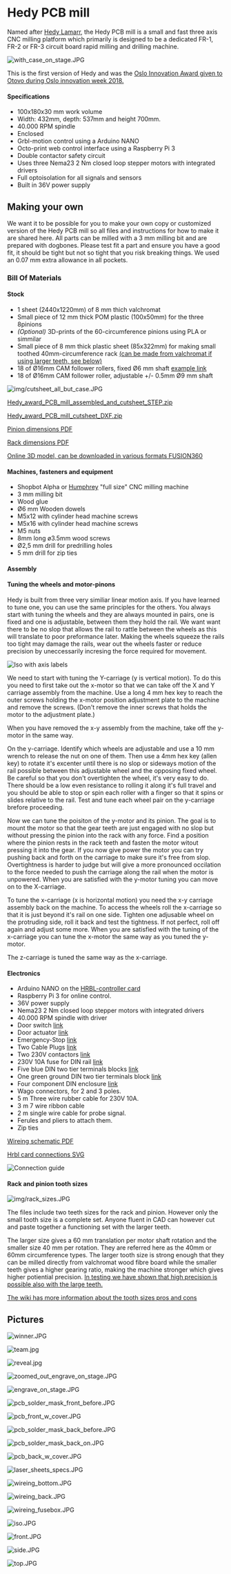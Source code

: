 # Hedy PCB mill

Named after [Hedy Lamarr](https://no.wikipedia.org/wiki/Hedy_Lamarr), the Hedy PCB mill is a small and fast three axis CNC milling platform which primarily is designed to be a dedicated FR-1, FR-2 or FR-3 circuit board rapid milling and drilling machine.

![with_case_on_stage.JPG](img/with_case_on_stage.JPG)

This is the first version of Hedy and was the [Oslo Innovation Award given to Otovo during Oslo innovation week 2018.](http://www.innomag.no/otovo-vant-oslo-innovation-award/)

#### Specifications
* 100x180x30 mm work volume
* Width: 432mm, depth: 537mm and height 700mm.
* 40.000 RPM spindle
* Enclosed
* Grbl-motion control using a Arduino NANO
* Octo-print web control interface using a Raspberry Pi 3
* Double contactor safety circuit
* Uses three Nema23 2 Nm closed loop stepper motors with integrated drivers
* Full optoisolation for all signals and sensors
* Built in 36V power supply

## Making your own

We want it to be possible for you to make your own copy or customized version of the Hedy PCB mill so all files and instructions for how to make it are shared here. All parts can be milled with a 3 mm milling bit and are prepared with dogbones. Please test fit a part and ensure you have a good fit, it should be tight but not so tight that you risk breaking things. We used an 0.07 mm extra allowance in all pockets.

### Bill Of Materials
#### Stock
* 1 sheet (2440x1220mm) of 8 mm thich valchromat
* Small piece of 12 mm thick POM plastic (100x50mm) for the three 8pinions 
* *(Optional)* 3D-prints of the 60-circumference pinions using PLA or simmilar
*  Small piece of 8 mm thick plastic sheet (85x322mm) for making small toothed 40mm-circumference rack [(can be made from valchromat if using larger teeth, see below)](readme.md#rack-and-pinion-tooth-sizes)
* 18 of Ø16mm CAM follower rollers, fixed Ø6 mm shaft [example link](https://www.vxb.com/KR16-16mm-Cam-Follower-Needle-Roller-p/kit7246.htm)
* 18 of Ø16mm CAM follower roller, adjustable +/- 0.5mm Ø9 mm shaft

![img/cutsheet_all_but_case.JPG](img/cutsheet_all_but_case.JPG)

[Hedy_award_PCB_mill_assembled_and_cutsheet_STEP.zip](Hedy_award_PCB_mill_assembled_and_cutsheet_STEP.zip)

[Hedy_award_PCB_mill_cutsheet_DXF.zip](Hedy_award_PCB_mill_cutsheet_DXF.zip)

[Pinion dimensions PDF](pinion_dims.pdf)

[Rack dimensions PDF](rack_dims.pdf)

[Online 3D model, can be downloaded in various formats FUSION360](https://a360.co/2xl9Fsn)

#### Machines, fasteners and equipment
* Shopbot Alpha or [Humphrey](https://github.com/fellesverkstedet/fabricatable-machines/tree/master/humphrey-large-format-cnc) "full size" CNC milling machine
* 3 mm milling bit
* Wood glue
* Ø6 mm Wooden dowels
* M5x12 with cylinder head machine screws
* M5x16 with cylinder head machine screws
* M5 nuts
* 8mm long ø3.5mm wood screws
* Ø2,5 mm drill for predrilling holes
* 5 mm drill for zip ties

#### Assembly

#### Tuning the wheels and motor-pinons

Hedy is built from three very similiar linear motion axis. If you have learned to tune one, you can use the same principles for the others. You always start with tuning the wheels and they are always mounted in pairs, one is fixed and one is adjustable, between them they hold the rail. We want want there to be no slop that allows the rail to rattle between the wheels as this will translate to poor preformance later. Making the wheels squeeze the rails too tight may damage the rails, wear out the wheels faster or reduce precision by uneccessarily incresing the force required for movement.

![Iso with axis labels](img/iso_letters.jpg)

We need to start with tuning the Y-carriage (y is vertical motion). To do this you need to first take out the x-motor so that we can take off the X and Y carriage assembly from the machine. Use a long 4 mm hex key to reach the outer screws holding the x-motor position adjustment plate to the machine and remove the screws. (Don't remove the inner screws that holds the motor to the adjustment plate.) 

When you have removed the x-y assembly from the machine, take off the y-motor in the same way.

On the y-carriage. Identify which wheels are adjustable and use a 10 mm wrench to release the nut on one of them. Then use a 4mm hex key (allen key) to rotate it's excenter until there is no slop or sideways motion of the rail possible between this adjustable wheel and the opposing fixed wheel. Be careful so that you don't overtighten the wheel, it's very easy to do. There should be a low even resistance to rolling it along it's full travel and you should be able to stop or spin each roller with a finger so that it spins or slides relative to the rail. Test and tune each wheel pair on the y-carriage brefore proceeding.

Now we can tune the poisiton of the y-motor and its pinion. The goal is to mount the motor so that the gear teeth are just engaged with no slop but without pressing the pinion into the rack with any force. Find a position where the pinion rests in the rack teeth and fasten the motor witout pressing it into the gear. If you now give power the motor you can try pushing back and forth on the carriage to make sure it's free from slop. Overtightness is harder to judge but will give a more pronounced occilation to the force needed to push the carriage along the rail when the motor is unpowered. When you are satisfied with the y-motor tuning you can move on to the X-carriage.

To tune the x-carriage (x is horizontal motion) you need the x-y carriage assembly back on the machine. To access the wheels roll the x-carriage so that it is just beyond it's rail on one side. Tighten one adjusable wheel on the protruding side, roll it back and test the tightness. If not perfect, roll off again and adjust some more. When you are satisfied with the tuning of the x-carriage you can tune the x-motor the same way as you tuned the y-motor.

The z-carriage is tuned the same way as the x-carriage.


#### Electronics
* Arduino NANO on the [HRBL-controller card](https://github.com/fellesverkstedet/fabricatable-machines/tree/master/hrbl-shield)
* Raspberry Pi 3 for online control. 
* 36V power supply
* Nema23 2 Nm closed loop stepper motors with integrated drivers
* 40.000 RPM spindle with driver
* Door switch [link](	https://www.sick.com/se/en/safety-switches/electro-mechanical-safety-switches/i16s/i16-sa203/p/p12219)
* Door actuator	[link](https://www.sick.com/se/en/ie16-s1/p/p249401)
* Emergency-Stop	[link](https://www.sick.com/se/en/safety-switches/safety-command-devices/es21/es21-sb10g1/p/p81746)
* Two Cable Plugs	[link](https://www.sick.com/se/en/m20-gland/p/p315311)
* Two 230V contactors [link](https://www.kjell.com/no/produkter/elektro-og-verktoy/el-produkter/sterkstrom/din-produkter/malmbergs-installasjonskontaktor-2-pinners-20-a-p67231#ProductDetailedInformation)
* 230V 10A fuse for DIN rail [link](https://www.clasohlson.com/no/Automatsikring-1-pol,-10-A/Pr363069000)
* Five blue DIN two tier terminals blocks [link](https://www.elfadistrelec.no/en/terminal-block-series-blue-mm-weidmueller-zdk-5v-bl-1745880000/p/30093409?q=*&filter_Poles=4&filter_Category3=Standard+Terminal+Blocks&filter_Buyable=1&page=10&origPos=104&origPageSize=25&simi=99.9)
* One green ground DIN two tier terminals block [link](https://www.elfadistrelec.no/en/terminal-block-green-yellow-mm-weidmueller-a4c-pe-2051560000/p/30092748?q=*&filter_Poles=4&filter_Category3=Standard+Terminal+Blocks&filter_Buyable=1&page=9&origPos=103&origPageSize=25&simi=99.9)
* Four component DIN enclosure [link](https://www.clasohlson.com/no/Kapsling/Pr325682000)
* Wago connectors, for 2 and 3 poles.
* 5 m Three wire rubber cable for 230V 10A.
* 3 m 7 wire ribbon cable
* 2 m single wire cable for probe signal.
* Ferules and pliers to attach them.
* Zip ties

[Wireing schematic PDF](https://github.com/fellesverkstedet/fabricatable-machines/raw/master/hedy-pcb-cnc/Power_and_safety.pdf)

[Hrbl card connections SVG](https://github.com/fellesverkstedet/fabricatable-machines/blob/master/hedy-pcb-cnc/electronics/hrbl_shield.svg)

![Connection guide](img/Connector_guide.jpg)

#### Rack and pinion tooth sizes

![img/rack_sizes.JPG](img/rack_sizes.JPG)

The files include two teeth sizes for the rack and pinion. However only the small tooth size is a complete set. Anyone fluent in CAD can however cut and paste together a functioning set with the larger teeth.

The larger size gives a 60 mm translation per motor shaft rotation and the smaller size 40 mm per rotation. They are referred here as the 40mm or 60mm circumference types. The larger tooth size is strong enough that they can be milled directly from valchromat wood fibre board while the smaller teeth gives a higher gearing ratio, making the machine stronger which gives higher potiential precision. [In testing we have shown that high precision is possible also with the large teeth.](https://github.com/fellesverkstedet/fabricatable-machines/wiki/Fabricatable-axis#test-results)

[The wiki has more information about the tooth sizes pros and cons](https://github.com/fellesverkstedet/fabricatable-machines/wiki/Fabricatable-axis)


## Pictures 

![winner.JPG](img/winner.JPG)

![team.jpg](img/team.jpg)

![reveal.jpg](img/reveal.jpg)

![zoomed_out_engrave_on_stage.JPG](img/zoomed_out_engrave_on_stage.JPG)

![engrave_on_stage.JPG](img/engrave_on_stage.JPG)

![pcb_solder_mask_front_before.JPG](img/pcb_solder_mask_front_before.JPG)

![pcb_front_w_cover.JPG](img/pcb_front_w_cover.JPG)

![pcb_solder_mask_back_before.JPG](img/pcb_solder_mask_back_before.JPG)

![pcb_solder_mask_back_on.JPG](img/pcb_solder_mask_back_on.JPG)

![pcb_back_w_cover.JPG](img/pcb_back_w_cover.JPG)

![laser_sheets_specs.JPG](img/laser_sheets_specs.JPG)

![wireing_bottom.JPG](img/wireing_bottom.JPG)

![wireing_back.JPG](img/wireing_back.JPG)

![wireing_fusebox.JPG](img/wireing_fusebox.JPG)

![iso.JPG](img/iso.JPG)

![front.JPG](img/front.JPG)

![side.JPG](img/side.JPG)

![top.JPG](img/top.JPG)
